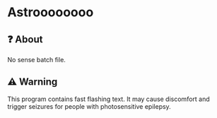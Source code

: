 # Astroooooooo
## :question: About
No sense batch file.
## :warning: Warning
This program contains fast flashing text. It may cause discomfort and trigger seizures for people with photosensitive epilepsy.
